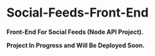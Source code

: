 # Social-Feeds-Front-End 

**Front-End For Social Feeds (Node API Project).** 

**Project In Progress and Will Be Deployed Soon.**
